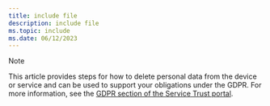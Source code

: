 ```yaml
---
title: include file
description: include file
ms.topic: include
ms.date: 06/12/2023
---
```


> [!NOTE]
> This article provides steps for how to delete personal data from the device or service and can be used to support your obligations under the GDPR. For more information, see the [GDPR section of the Service Trust portal](https://servicetrust.microsoft.com/ViewPage/GDPRGetStarted).
